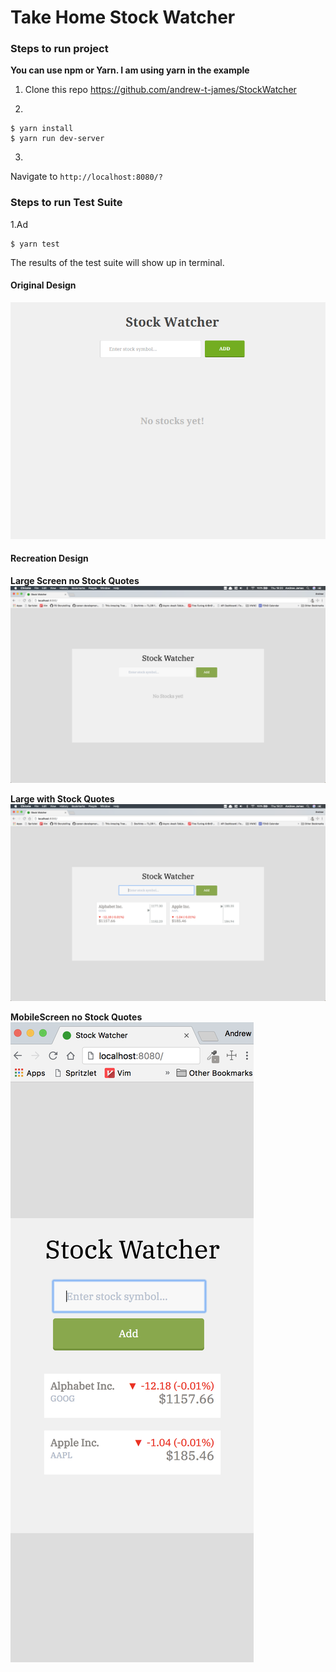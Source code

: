 # Take Home Stock Watcher

### Steps to run project
**You can use npm or Yarn. I am using yarn in the example**

1. Clone this repo  https://github.com/andrew-t-james/StockWatcher

2.
```
$ yarn install
$ yarn run dev-server
```
3.
Navigate to  `http://localhost:8080/?`

### Steps to run Test Suite
1.Ad
```
$ yarn test
```

The results of the test suite will show up in terminal.

#### Original Design
![Desktop](./public/images/Design1.png)

#### Recreation Design

**Large Screen no Stock Quotes**
![Desktop without Quotes](./public/images/large.png)

**Large with Stock Quotes**
![Desktop with Quotes](./public/images/large-with-stocks.png)

**MobileScreen no Stock Quotes**
![Mobile with Quotes](./public/images/mobile.png)

